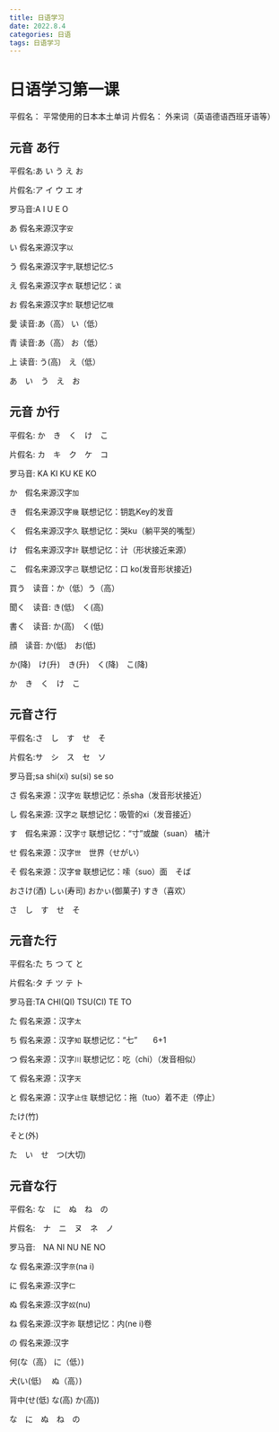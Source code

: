 ```yaml
---
title: 日语学习
date: 2022.8.4
categories: 日语
tags: 日语学习
---
```



# 日语学习第一课

平假名： 平常使用的日本本土单词
片假名： 外来词（英语德语西班牙语等）

## 元音 あ行

平假名:あ い う え お

片假名:ア イ ウ エ オ

罗马音:A I U E O 

あ 假名来源汉字`安`

い 假名来源汉字`以`

う 假名来源汉字`宇`,联想记忆:`5`

え 假名来源汉字`衣` 联想记忆：`诶`

お 假名来源汉字`於` 联想记忆`哦`

愛 读音:あ（高） い（低）

青 读音:あ（高） お（低）

上 读音: う(高)　え（低）

あ　い　う　え　お

## 元音 か行

平假名: か　き　く　け　こ

片假名: カ　キ　ク　ケ　コ

罗马音: KA KI KU KE KO

か　假名来源汉字`加`

き　假名来源汉字`幾` 联想记忆：钥匙Key的发音

く　假名来源汉字`久` 联想记忆：哭ku（躺平哭的嘴型）

け　假名来源汉字`計` 联想记忆：计（形状接近来源）

こ　假名来源汉字`己` 联想记忆：口 ko(发音形状接近)

買う　读音：か（低）う（高）

聞く　读音: き(低)　く(高)

書く　读音: か(高)　く(低)

顔　读音: か(低)　お(低)

か(降)　け(升)　き(升)　く(降)　こ(降)　　  

か　き　く　け　こ　　

## 元音さ行

平假名:さ　し　す　せ　そ

片假名:サ　シ　ス　セ　ソ

罗马音;sa shi(xi) su(si) se so

さ 假名来源：汉字`佐` 联想记忆：杀sha（发音形状接近）

し 假名来源: 汉字`之` 联想记忆：吸管的xi（发音接近）

す　假名来源：汉字`寸` 联想记忆：“寸”或酸（suan） 橘汁

せ 假名来源：汉字`世`　世界（せがい）

そ 假名来源：汉字`曾` 联想记忆：嗦（suo）面　そば


おさけ(酒)  しぃ(寿司)  おかぃ(御菓子)  すき（喜欢）

さ　し　す　せ　そ

## 元音た行

平假名:た ち つ て と

片假名:タ チ ツ テ ト

罗马音:TA CHI(QI) TSU(CI) TE TO


た 假名来源：汉字`太`

ち 假名来源：汉字`知` 联想记忆：“七”　　6+1

つ 假名来源：汉字`川` 联想记忆：吃（chi）（发音相似）

て 假名来源：汉字`天`

と 假名来源：汉字`止住` 联想记忆：拖（tuo）着不走（停止）

たけ(竹)

そと(外)

た　い　せ　つ(大切)


## 元音な行

平假名: な　に　ぬ　ね　の

片假名:　ナ　ニ　ヌ　ネ　ノ

罗马音:　NA NI NU NE NO　　

な 假名来源:汉字`奈`(na i)

に 假名来源:汉字`仁`

ぬ 假名来源:汉字`奴`(nu)

ね 假名来源:汉字`弥` 联想记忆：内(ne i)卷

の 假名来源:汉字

何(な（高） に（低）)

犬(い(低)　 ぬ（高）)

背中(せ(低) な(高) か(高))

な　に　ぬ　ね　の